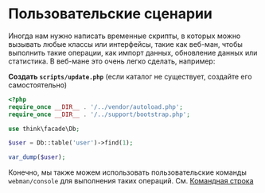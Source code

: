 # Пользовательские сценарии

Иногда нам нужно написать временные скрипты, в которых можно вызывать любые классы или интерфейсы, такие как веб-ман, чтобы выполнить такие операции, как импорт данных, обновление данных или статистика. В веб-мане это очень легко сделать, например:

**Создать `scripts/update.php`** (если каталог не существует, создайте его самостоятельно)
```php
<?php
require_once __DIR__ . '/../vendor/autoload.php';
require_once __DIR__ . '/../support/bootstrap.php';

use think\facade\Db;

$user = Db::table('user')->find(1);

var_dump($user);
```

Конечно, мы также можем использовать пользовательские команды `webman/console` для выполнения таких операций. См. [Командная строка](../plugin/console.md)

